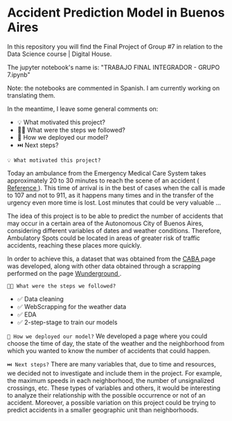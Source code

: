 
# Accident Prediction Model in Buenos Aires

In this repository you will find the Final Project of Group #7 in relation to the Data Science course | Digital House.

The jupyter notebook's name is: "TRABAJO FINAL INTEGRADOR - GRUPO 7.ipynb"

Note: the notebooks are commented in Spanish. I am currently working on translating them.

In the meantime, I leave some general comments on:
<ul>
  <li> 💡 What motivated this project?</li>
  <li> 🦶🏼 What were the steps we followed?</li>
  <li> 🛫 How we deployed our model?</li>
  <li> ⏭️ Next steps?</li>
</ul>


`💡 What motivated this project?`

Today an ambulance from the Emergency Medical Care System takes approximately 20 to 30 minutes to reach the scene of an accident (<a href = "https://www.lanacion.com.ar/sociedad/same-una- emergency-every-155-minutes-nid1442582 / "> Reference </a>). This time of arrival is in the best of cases when the call is made to 107 and not to 911, as it happens many times and in the transfer of the urgency even more time is lost. Lost minutes that could be very valuable ...

The idea of this project is to be able to predict the number of accidents that may occur in a certain area of the Autonomous City of Buenos Aires, considering different variables of dates and weather conditions. Therefore, Ambulatory Spots could be located in areas of greater risk of traffic accidents, reaching these places more quickly.

In order to achieve this, a dataset that was obtained from the <a href="https://data.buenosaires.gob.ar/dataset/"> CABA </a> page was developed, along with other data obtained through a scrapping performed on the page <a href="https://www.wunderground.com/"> Wunderground </a>.

`🦶🏼 What were the steps we followed?`
<ul>
  <li> ✅ Data cleaning</li>
  <li> ✅ WebScrapping for the weather data</li>
  <li> ✅ EDA </li>
  <li> ✅ 2-step-stage to train our models </li>
</ul>

`🛫 How we deployed our model?`
We developed a page where you could choose the time of day, the state of the weather and the neighborhood from which you wanted to know the number of accidents that could happen.

`⏭️ Next steps?`
There are many variables that, due to time and resources, we decided not to investigate and include them in the project. For example, the maximum speeds in each neighborhood, the number of unsignalized crossings, etc. These types of variables and others, it would be interesting to analyze their relationship with the possible occurrence or not of an accident.
Moreover, a possible variation on this project could be trying to predict accidents in a smaller geographic unit than neighborhoods.
